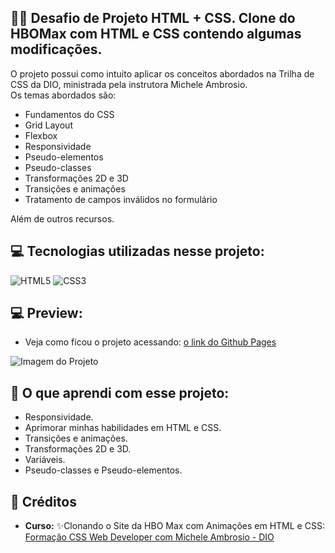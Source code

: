 ## 🏋️‍♂️ Desafio de Projeto HTML + CSS. Clone do HBOMax com HTML e CSS contendo algumas modificações. 

O projeto possui como intuito aplicar os conceitos abordados na Trilha de CSS da DIO, ministrada pela instrutora Michele Ambrosio.<br>
Os temas abordados são:<br>
- Fundamentos do CSS
- Grid Layout
- Flexbox
- Responsividade
- Pseudo-elementos
- Pseudo-classes
- Transformações 2D e 3D
- Transições e animações
- Tratamento de campos inválidos no formulário<br>

Além de outros recursos.

## 💻 Tecnologias utilizadas nesse projeto:

<div style="display: inline_block">
  <img alt="HTML5" src="https://img.shields.io/badge/HTML5-E34F26?style=for-the-badge&logo=html5&logoColor=white">
  <img alt="CSS3" src="https://img.shields.io/badge/CSS3-1572B6?style=for-the-badge&logo=css3&logoColor=white">
</div>

## 💻 Preview:
- Veja como ficou o projeto acessando: [o link do Github Pages]()
  
![Imagem do Projeto](assets/img/tela.png)

## 🤔 O que aprendi com esse projeto:
- Responsividade.
- Aprimorar minhas habilidades em HTML e CSS.
- Transições e animações.
- Transformações 2D e 3D.
- Variáveis.
- Pseudo-classes e Pseudo-elementos.

## 📌 Créditos
- **Curso:** ✨Clonando o Site da HBO Max com Animações em HTML e CSS:
  [Formação CSS Web Developer com Michele Ambrosio - DIO](https://web.dio.me/track/formacao-css-web-developer)
